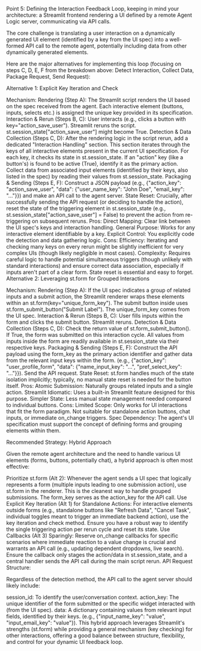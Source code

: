 Point 5: Defining the Interaction Feedback Loop, keeping in mind your architecture: a Streamlit frontend rendering a UI defined by a remote Agent Logic server, communicating via API calls.

The core challenge is translating a user interaction on a dynamically generated UI element (identified by a key from the UI spec) into a well-formed API call to the remote agent, potentially including data from other dynamically generated elements.

Here are the major alternatives for implementing this loop (focusing on steps C, D, E, F from the breakdown above: Detect Interaction, Collect Data, Package Request, Send Request):

Alternative 1: Explicit Key Iteration and Check

Mechanism:
Rendering (Step A): The Streamlit script renders the UI based on the spec received from the agent. Each interactive element (buttons, inputs, selects etc.) is assigned the unique key provided in its specification.
Interaction & Rerun (Steps B, C): User interacts (e.g., clicks a button with key="action_save_user"). Streamlit reruns the script. st.session_state["action_save_user"] might become True.
Detection & Data Collection (Steps C, D): After the rendering logic in the script rerun, add a dedicated "Interaction Handling" section. This section iterates through the keys of all interactive elements present in the current UI specification. For each key, it checks its state in st.session_state.
If an "action" key (like a button's) is found to be active (True), identify it as the primary action.
Collect data from associated input elements (identified by their keys, also listed in the spec) by reading their values from st.session_state.
Packaging & Sending (Steps E, F): Construct a JSON payload (e.g., {"action_key": "action_save_user", "data": {"user_name_key": "John Doe", "email_key": "..."}}) and make an API call to the agent server.
State Reset: Crucially, after successfully sending the API request (or deciding to handle the action), reset the state of the triggering element in st.session_state (e.g., st.session_state["action_save_user"] = False) to prevent the action from re-triggering on subsequent reruns.
Pros:
Direct Mapping: Clear link between the UI spec's keys and interaction handling.
General Purpose: Works for any interactive element identifiable by a key.
Explicit Control: You explicitly code the detection and data gathering logic.
Cons:
Efficiency: Iterating and checking many keys on every rerun might be slightly inefficient for very complex UIs (though likely negligible in most cases).
Complexity: Requires careful logic to handle potential simultaneous triggers (though unlikely with standard interactions) and ensure correct data association, especially if inputs aren't part of a clear form. State reset is essential and easy to forget.
Alternative 2: Leveraging st.form for Grouped Interactions

Mechanism:
Rendering (Step A): If the UI spec indicates a group of related inputs and a submit action, the Streamlit renderer wraps these elements within an st.form(key="unique_form_key"). The submit button inside uses st.form_submit_button("Submit Label"). The unique_form_key comes from the UI spec.
Interaction & Rerun (Steps B, C): User fills inputs within the form and clicks the submit button. Streamlit reruns.
Detection & Data Collection (Steps C, D): Check the return value of st.form_submit_button(). If True, the form was submitted on this interaction cycle. All values from inputs inside the form are readily available in st.session_state via their respective keys.
Packaging & Sending (Steps E, F): Construct the API payload using the form_key as the primary action identifier and gather data from the relevant input keys within the form. (e.g., {"action_key": "user_profile_form", "data": {"name_input_key": "...", "pref_select_key": "..."}}). Send the API request.
State Reset: st.form handles much of the state isolation implicitly; typically, no manual state reset is needed for the button itself.
Pros:
Atomic Submission: Naturally groups related inputs and a single action.
Streamlit Idiomatic: Uses a built-in Streamlit feature designed for this purpose.
Simpler State: Less manual state management needed compared to individual buttons.
Cons:
Limited Scope: Only works for UI interactions that fit the form paradigm. Not suitable for standalone action buttons, chat inputs, or immediate on_change triggers.
Spec Dependency: The agent's UI specification must support the concept of defining forms and grouping elements within them.

Recommended Strategy: Hybrid Approach

Given the remote agent architecture and the need to handle various UI elements (forms, buttons, potentially chat), a hybrid approach is often most effective:

Prioritize st.form (Alt 2): Whenever the agent sends a UI spec that logically represents a form (multiple inputs leading to one submission action), use st.form in the renderer. This is the cleanest way to handle grouped submissions. The form_key serves as the action_key for the API call.
Use Explicit Key Iteration (Alt 1) for Standalone Actions: For interactive elements outside forms (e.g., standalone buttons like "Refresh Data", "Cancel Task", individual toggles meant to trigger an immediate backend action), use the key iteration and check method. Ensure you have a robust way to identify the single triggering action per rerun cycle and reset its state.
Use Callbacks (Alt 3) Sparingly: Reserve on_change callbacks for specific scenarios where immediate reaction to a value change is crucial and warrants an API call (e.g., updating dependent dropdowns, live search). Ensure the callback only stages the action/data in st.session_state, and a central handler sends the API call during the main script rerun.
API Request Structure:

Regardless of the detection method, the API call to the agent server should likely include:

session_id: To identify the user/conversation context.
action_key: The unique identifier of the form submitted or the specific widget interacted with (from the UI spec).
data: A dictionary containing values from relevant input fields, identified by their keys. (e.g., {"input_name_key": "value", "input_email_key": "value"}).
This hybrid approach leverages Streamlit's strengths (st.form) while providing a general mechanism (key checking) for other interactions, offering a good balance between structure, flexibility, and control for your dynamic UI feedback loop.